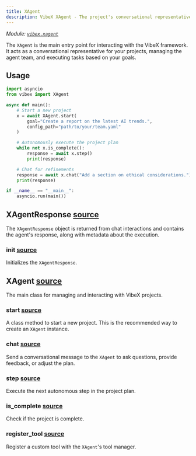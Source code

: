 ```yaml
---
title: XAgent
description: VibeX XAgent - The project's conversational representative
---
```


_Module: [`vibex.xagent`](https://github.com/dustland/vibex/blob/main/src/vibex/xagent.py)_

The `XAgent` is the main entry point for interacting with the VibeX framework. It acts as a conversational representative for your projects, managing the agent team, and executing tasks based on your goals.

## Usage

```python
import asyncio
from vibex import XAgent

async def main():
    # Start a new project
    x = await XAgent.start(
        goal="Create a report on the latest AI trends.",
        config_path="path/to/your/team.yaml"
    )

    # Autonomously execute the project plan
    while not x.is_complete():
        response = await x.step()
        print(response)

    # Chat for refinements
    response = await x.chat("Add a section on ethical considerations.")
    print(response)

if __name__ == "__main__":
    asyncio.run(main())
```

## XAgentResponse <a href="https://github.com/dustland/vibex/blob/main/src/vibex/xagent.py#L50" class="source-link" title="View source code">source</a>

The `XAgentResponse` object is returned from chat interactions and contains the agent's response, along with metadata about the execution.

### **init** <a href="https://github.com/dustland/vibex/blob/main/src/vibex/xagent.py#L53" class="source-link" title="View source code">source</a>

Initializes the `XAgentResponse`.

## XAgent <a href="https://github.com/dustland/vibex/blob/main/src/vibex/xagent.py#L70" class="source-link" title="View source code">source</a>

The main class for managing and interacting with VibeX projects.

### start <a href="https://github.com/dustland/vibex/blob/main/src/vibex/xagent.py#L100" class="source-link" title="View source code">source</a>

A class method to start a new project. This is the recommended way to create an `XAgent` instance.

### chat <a href="https://github.com/dustland/vibex/blob/main/src/vibex/xagent.py#L261" class="source-link" title="View source code">source</a>

Send a conversational message to the `XAgent` to ask questions, provide feedback, or adjust the plan.

### step <a href="https://github.com/dustland/vibex/blob/main/src/vibex/xagent.py#L915" class="source-link" title="View source code">source</a>

Execute the next autonomous step in the project plan.

### is_complete <a href="https://github.com/dustland/vibex/blob/main/src/vibex/xagent.py#L896" class="source-link" title="View source code">source</a>

Check if the project is complete.

### register_tool <a href="https://github.com/dustland/vibex/blob/main/src/vibex/xagent.py#L908" class="source-link" title="View source code">source</a>

Register a custom tool with the `XAgent`'s tool manager.
